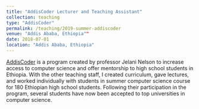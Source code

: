```yaml
---
title: "AddisCoder Lecturer and Teaching Assistant"
collection: teaching
type: "AddisCoder"
permalink: /teaching/2019-summer-addiscoder
venue: "Addis Ababa, Ethiopia""
date: 2018-07-01
location: "Addis Ababa, Ethiopia"
---
```


[AddisCoder](https://www.addiscoder.com/ "Addiscoder") is a program created by professor Jelani Nelson to increase access to computer science and offer mentorship to high school students in Ethiopia. With the other teaching staff, I created curriculum, gave lectures, and worked individually with students in summer computer science course for 180 Ethiopian high school students. Following their participation in the program, several students have now been accepted to top universities in computer science.